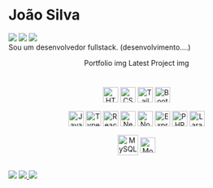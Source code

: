 # João Silva

<div>
  <img src="https://badgen.net/badge/color/Frontend Developer/blue?label=" />
  <img src="https://badgen.net/badge/color/Backend Developer/blue?label=" />
  <img src="https://badgen.net/badge/color/Fullstack Developer/cyan?label=" />
</div

Sou um desenvolvedor fullstack. (desenvolvimento....)

<div align="center">
  <a>
    Portfolio img
  </a>
  <a>
    Latest Project img
  </a>
</div>

#

<div align="center">
    <img height="30rem" src="https://cdn.jsdelivr.net/gh/devicons/devicon@latest/icons/html5/html5-original.svg" title="HTML5" align="center" />
    <img height="30rem" src="https://cdn.jsdelivr.net/gh/devicons/devicon@latest/icons/css3/css3-original.svg" title="CSS3" align="center" />
    <img height="30rem" src="https://cdn.jsdelivr.net/gh/devicons/devicon@latest/icons/tailwindcss/tailwindcss-original.svg" title="Tailwind" align="center" />
    <img height="30rem" src="https://cdn.jsdelivr.net/gh/devicons/devicon@latest/icons/bootstrap/bootstrap-original.svg" title="Bootstrap" align="center" />
</div>
&nbsp;
<div align="center">
    <img height="30rem" src="https://cdn.jsdelivr.net/gh/devicons/devicon@latest/icons/javascript/javascript-original.svg" title="Javascript" align="center" />
    <img height="30rem" src="https://cdn.jsdelivr.net/gh/devicons/devicon@latest/icons/typescript/typescript-original.svg" title="Typescript" align="center" />
    <img height="30rem" src="https://cdn.jsdelivr.net/gh/devicons/devicon@latest/icons/react/react-original.svg" title="React" align="center" />
    <img height="30rem" src="https://cdn.jsdelivr.net/gh/devicons/devicon@latest/icons/nextjs/nextjs-original.svg" title="Nextjs" align="center" />
    <img height="30rem" src="https://cdn.jsdelivr.net/gh/devicons/devicon@latest/icons/nodejs/nodejs-original-wordmark.svg" title="Nodejs" align="center" />
    <img height="30rem" src="https://cdn.jsdelivr.net/gh/devicons/devicon@latest/icons/express/express-original.svg" title="Express" align="center" />
    <img height="30rem" src="https://cdn.jsdelivr.net/gh/devicons/devicon@latest/icons/php/php-plain.svg" title="PHP" align="center" />
    <img height="30rem" src="https://cdn.jsdelivr.net/gh/devicons/devicon@latest/icons/laravel/laravel-original.svg" title="Laravel" align="center" />
</div>
&nbsp;
<div align="center">
    <img height="40rem" src="https://cdn.jsdelivr.net/gh/devicons/devicon@latest/icons/mysql/mysql-original-wordmark.svg" title="MySQL" align="center" />
    <img height="30rem" src="https://cdn.jsdelivr.net/gh/devicons/devicon@latest/icons/mongodb/mongodb-original-wordmark.svg" title="MongoDB" align="center" />
</div>

##

<div>
  <a href="https://portfolio-joaosilva.vercel.app" target="_blank" style="text-decoration: none;">
  <img src="https://img.shields.io/badge/website-000000?style=for-the-badge&logo=About.me&logoColor=white" />
  </a>
  <a href="mailto:joaosilvadev.93@gmail.com" target="_blank">
  <img src="https://img.shields.io/badge/Gmail-D14836?style=for-the-badge&logo=gmail&logoColor=white" />
  </a>
  <a href="https://www.linkedin.com/in/jo%C3%A3o-silva-0aa3652b2">
  <img src="https://img.shields.io/badge/LinkedIn-0077B5?style=for-the-badge&logo=linkedin&logoColor=white" />
  </a>
</div>
